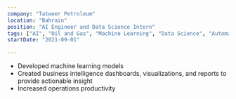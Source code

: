 ```yaml
---
company: "Tatweer Petroleum"
location: "Bahrain"
position: "AI Engineer and Data Science Intern"
tags: ["AI", "Oil and Gas", "Machine Learning", "Data Science", "Automation", "SCADA"]
startDate: "2021-09-01"

---
```


- Developed machine learning models
- Created business intelligence dashboards, visualizations, and reports to provide actionable insight
- Increased operations productivity